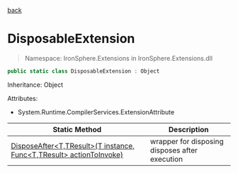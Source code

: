 ﻿[back](/IronSphere.Extensions/types)

# DisposableExtension

> Namespace: IronSphere.Extensions in  IronSphere.Extensions.dll



```csharp
public static class DisposableExtension : Object
```
Inheritance: Object



Attributes:
        
* System.Runtime.CompilerServices.ExtensionAttribute




| Static Method | Description |
| --- | --- |
| [DisposeAfter&lt;T,TResult&gt;(T instance, Func&lt;T,TResult&gt; actionToInvoke)](DisposableExtension_DisposeAfter-T,TResult-(T,Func-T,TResult-)) | wrapper for disposing disposes after execution |
